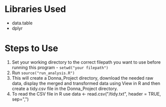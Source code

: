 Libraries Used
=======================
- data.table
- dplyr

Steps to Use
=======================
1. Set your working directory to the correct filepath you want to use before running this program - ```setwd("your filepath")```
2. Run ```source("run_analysis.R")```
3. This will create a Donna_Project directory, download the needed raw data, display the merged and transformed data using View in R and then create a tidy.csv file in the Donna_Project directory.
4. To read the CSV file in R use data <- read.csv("<filepath>/tidy.txt", header = TRUE, sep=",")
